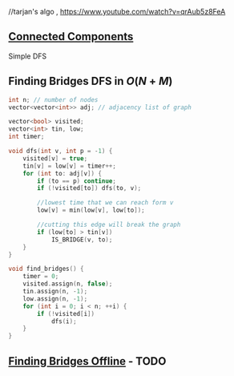 //tarjan's algo , https://www.youtube.com/watch?v=qrAub5z8FeA

## [Connected Components](https://cp-algorithms.com/graph/search-for-connected-components.html#implementation)
Simple DFS

## Finding Bridges DFS in $O(N + M)$

```cpp
int n; // number of nodes
vector<vector<int>> adj; // adjacency list of graph

vector<bool> visited;
vector<int> tin, low;
int timer;

void dfs(int v, int p = -1) {
    visited[v] = true;
    tin[v] = low[v] = timer++;
    for (int to: adj[v]) {
        if (to == p) continue;
        if (!visited[to]) dfs(to, v);

        //lowest time that we can reach form v
        low[v] = min(low[v], low[to]);

        //cutting this edge will break the graph
        if (low[to] > tin[v])
            IS_BRIDGE(v, to);
    }
}

void find_bridges() {
    timer = 0;
    visited.assign(n, false);
    tin.assign(n, -1);
    low.assign(n, -1);
    for (int i = 0; i < n; ++i) {
        if (!visited[i])
            dfs(i);
    }
}
```

## [Finding Bridges Offline](https://cp-algorithms.com/graph/bridge-searching-online.html) - TODO